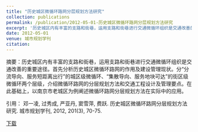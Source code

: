 ```yaml
---
title: "历史城区微循环路网分层规划方法研究"
collection: publications
permalink: /publication/2012-05-01-历史城区微循环路网分层规划方法研究
excerpt: '历史城区内有丰富的支路和街巷，运用支路和街巷进行交通微循环组织是交通改善的重要途径。首先分析历史城区微循环路网的作用及建设管理现状。分“分流导向、服务短距离出行”的城区级微循环、“集散导向、服务地块可达”的街区级微循环两个层级，介绍微循环路网的分层规划方法和交通工程设计及管理要点。在此基础上，以南京市老城区为例阐述微循环路网分层规划方法在实际中的应用。'
date: 2012-05-01
venue: 城市规划学刊
citation: 
---
```

摘要：历史城区内有丰富的支路和街巷，运用支路和街巷进行交通微循环组织是交通改善的重要途径。首先分析历史城区微循环路网的作用及建设管理现状。分“分流导向、服务短距离出行”的城区级微循环、“集散导向、服务地块可达”的街区级微循环两个层级，介绍微循环路网的分层规划方法和交通工程设计及管理要点。在此基础上，以南京市老城区为例阐述微循环路网分层规划方法在实际中的应用。

引用： 邓一凌, 过秀成, 严亚丹, 窦雪萍, 费跃. 历史城区微循环路网分层规划方法研究. 城市规划学刊, 2012, 201(3), 70-75.

[下载](http://YilingDeng.github.io/files/历史城区微循环路网分层规划方法研究.pdf)